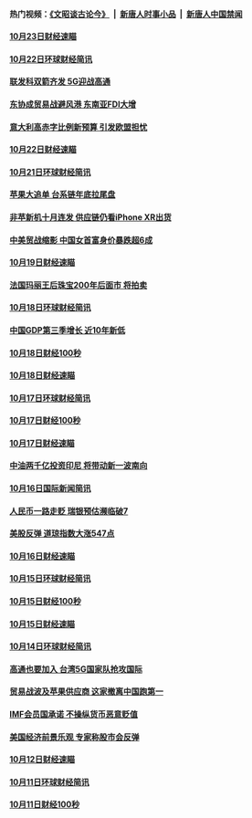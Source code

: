 #### 热门视频：[《文昭谈古论今》](https://github.com/gfw-breaker/wenzhao/blob/master/README.md?t=10240333) &nbsp;|&nbsp; [新唐人时事小品](https://github.com/gfw-breaker/ntdtv-comedy/blob/master/README.md?t=10240333) &nbsp;|&nbsp; [新唐人中国禁闻](https://github.com/gfw-breaker/ntdtv-news/blob/master/README.md?t=10240333)

#### [10月23日财经速瞄](../pages/news208/a1396523.md?t=10240333) 

#### [10月22日环球财经简讯](../pages/news208/a1396479.md?t=10240333) 

#### [联发科双箭齐发 5G迎战高通](../pages/news208/a1396463.md?t=10240333) 

#### [东协成贸易战避风港 东南亚FDI大增](../pages/news208/a1396462.md?t=10240333) 

#### [意大利高赤字比例新预算 引发欧盟担忧](../pages/news208/a1396344.md?t=10240333) 

#### [10月22日财经速瞄](../pages/news208/a1396383.md?t=10240333) 

#### [10月21日环球财经简讯](../pages/news208/a1396338.md?t=10240333) 

#### [苹果大追单 台系链年底拉尾盘](../pages/news208/a1396320.md?t=10240333) 

#### [非苹新机十月连发 供应链仍看iPhone XR出货](../pages/news208/a1396220.md?t=10240333) 

#### [中美贸战缩影 中国女首富身价暴跌超6成](../pages/news208/a1396150.md?t=10240333) 

#### [10月19日财经速瞄](../pages/news208/a1396078.md?t=10240333) 

#### [法国玛丽王后珠宝200年后面市 将拍卖](../pages/news208/a1396074.md?t=10240333) 

#### [10月18日环球财经简讯](../pages/news208/a1396037.md?t=10240333) 

#### [中国GDP第三季增长 近10年新低](../pages/news208/a1396032.md?t=10240333) 

#### [10月18日财经100秒](../pages/news208/a1396017.md?t=10240333) 

#### [10月18日财经速瞄](../pages/news208/a1395923.md?t=10240333) 

#### [10月17日环球财经简讯](../pages/news208/a1395879.md?t=10240333) 

#### [10月17日财经100秒](../pages/news208/a1395862.md?t=10240333) 

#### [10月17日财经速瞄](../pages/news208/a1395794.md?t=10240333) 

#### [中油两千亿投资印尼 将带动新一波南向](../pages/news208/a1395728.md?t=10240333) 

#### [10月16日国际新闻简讯](../pages/news208/a1395726.md?t=10240333) 

#### [人民币一路走贬 瑞银预估濒临破7](../pages/news208/a1395619.md?t=10240333) 

#### [美股反弹 道琼指数大涨547点](../pages/news208/a1395665.md?t=10240333) 

#### [10月16日财经速瞄](../pages/news208/a1395646.md?t=10240333) 

#### [10月15日环球财经简讯](../pages/news208/a1395588.md?t=10240333) 

#### [10月15日财经100秒](../pages/news208/a1395569.md?t=10240333) 

#### [10月15日财经速瞄](../pages/news208/a1395499.md?t=10240333) 

#### [10月14日环球财经简讯](../pages/news208/a1395446.md?t=10240333) 

#### [高通也要加入 台湾5G国家队抢攻国际](../pages/news208/a1395415.md?t=10240333) 

#### [贸易战波及苹果供应商 这家撤离中国跑第一](../pages/news208/a1395254.md?t=10240333) 

#### [IMF会员国承诺  不操纵货币恶意贬值](../pages/news208/a1395274.md?t=10240333) 

#### [美国经济前景乐观 专家称股市会反弹](../pages/news208/a1395159.md?t=10240333) 

#### [10月12日财经速瞄](../pages/news208/a1395177.md?t=10240333) 

#### [10月11日环球财经简讯](../pages/news208/a1395122.md?t=10240333) 

#### [10月11日财经100秒](../pages/news208/a1395097.md?t=10240333) 


